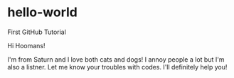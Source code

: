 # hello-world
First GitHub Tutorial

Hi Hoomans!

I'm from Saturn and I love both cats and dogs!
I annoy people a lot but I'm also a listner.
Let me know your troubles with codes. I'll definitely help you!
